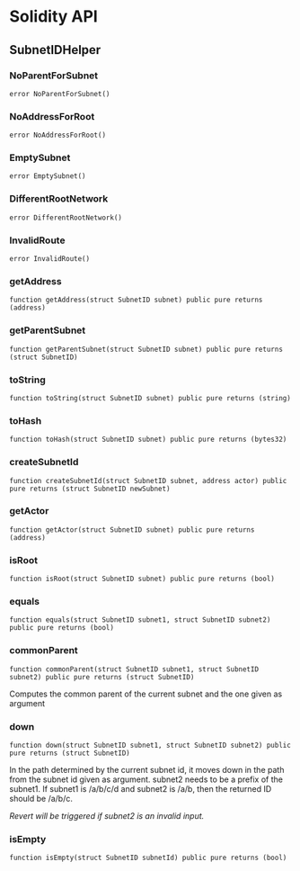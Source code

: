 # Solidity API

## SubnetIDHelper

### NoParentForSubnet

```solidity
error NoParentForSubnet()
```

### NoAddressForRoot

```solidity
error NoAddressForRoot()
```

### EmptySubnet

```solidity
error EmptySubnet()
```

### DifferentRootNetwork

```solidity
error DifferentRootNetwork()
```

### InvalidRoute

```solidity
error InvalidRoute()
```

### getAddress

```solidity
function getAddress(struct SubnetID subnet) public pure returns (address)
```

### getParentSubnet

```solidity
function getParentSubnet(struct SubnetID subnet) public pure returns (struct SubnetID)
```

### toString

```solidity
function toString(struct SubnetID subnet) public pure returns (string)
```

### toHash

```solidity
function toHash(struct SubnetID subnet) public pure returns (bytes32)
```

### createSubnetId

```solidity
function createSubnetId(struct SubnetID subnet, address actor) public pure returns (struct SubnetID newSubnet)
```

### getActor

```solidity
function getActor(struct SubnetID subnet) public pure returns (address)
```

### isRoot

```solidity
function isRoot(struct SubnetID subnet) public pure returns (bool)
```

### equals

```solidity
function equals(struct SubnetID subnet1, struct SubnetID subnet2) public pure returns (bool)
```

### commonParent

```solidity
function commonParent(struct SubnetID subnet1, struct SubnetID subnet2) public pure returns (struct SubnetID)
```

Computes the common parent of the current subnet and the one given as argument

### down

```solidity
function down(struct SubnetID subnet1, struct SubnetID subnet2) public pure returns (struct SubnetID)
```

In the path determined by the current subnet id, it moves
down in the path from the subnet id given as argument.
subnet2 needs to be a prefix of the subnet1.
If subnet1 is /a/b/c/d and subnet2 is /a/b, then the returned ID should be /a/b/c.

_Revert will be triggered if subnet2 is an invalid input._

### isEmpty

```solidity
function isEmpty(struct SubnetID subnetId) public pure returns (bool)
```

